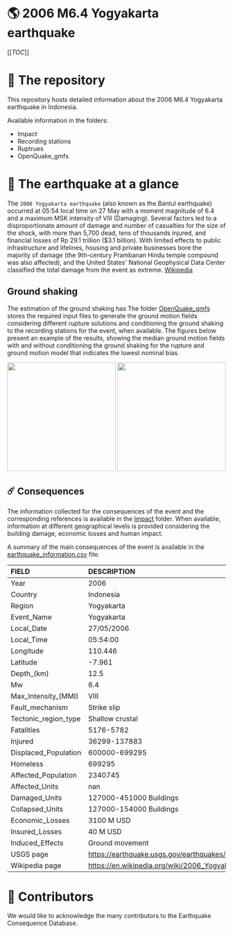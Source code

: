# 🌎 2006 M6.4 Yogyakarta earthquake
[[_TOC_]]

# 📂 The repository  

This repository hosts detailed information about the 2006 M6.4 Yogyakarta earthquake in Indonesia.

Available information in the folders:

- Impact
- Recording stations
- Ruptrues
- OpenQuake_gmfs 


# 🚀 The earthquake at a glance 

The `2006 Yogyakarta earthquake` (also known as the Bantul earthquake) occurred at 05:54 local time on 27 May with a moment magnitude of 6.4 and a maximum MSK intensity of VIII (Damaging). Several factors led to a disproportionate amount of damage and number of casualties for the size of the shock, with more than 5,700 dead, tens of thousands injured, and financial losses of Rp 29.1 trillion ($3.1 billion). With limited effects to public infrastructure and lifelines, housing and private businesses bore the majority of damage (the 9th-century Prambanan Hindu temple compound was also affected), and the United States' National Geophysical Data Center classified the total damage from the event as extreme.
[Wikipedia](https://en.wikipedia.org/wiki/2006_Yogyakarta_earthquake)



## Ground shaking

The estimation of the ground shaking has The folder [OpenQuake_gmfs](./OpenQuake_gmfs/) stores the required input files to generate the ground motion fields considering different rupture solutions and conditioning the ground shaking to the recording stations for the event, when available. The figures below present an example of the results, showing the median ground motion fields with and without conditioning the ground shaking for the rupture and ground motion model that indicates the lowest nominal bias.

<img src="./OpenQuake_gmfs/median_gmf_stations_none.png" height="250">
<img src="./OpenQuake_gmfs/median_gmf_stations_seismic.png" height="250">

## ☄️ Consequences

The information collected for the consequences of the event and the corresponding references is available in the [Impact](./Impact) folder. When available, information at different geographical levels is provided considering the building damage, economic losses and human impact.

A summary of the main consequences of the event is available in the [earthquake_information.csv](./earthquake_information.csv) file:

| FIELD                | DESCRIPTION                                                            |
|:---------------------|:-----------------------------------------------------------------------|
| Year                 | 2006                                                                   |
| Country              | Indonesia                                                              |
| Region               | Yogyakarta                                                             |
| Event_Name           | Yogyakarta                                                             |
| Local_Date           | 27/05/2006                                                             |
| Local_Time           | 05:54:00                                                               |
| Longitude            | 110.446                                                                |
| Latitude             | -7.961                                                                 |
| Depth_(km)           | 12.5                                                                   |
| Mw                   | 6.4                                                                    |
| Max_Intensity_(MMI)  | VIII                                                                   |
| Fault_mechanism      | Strike slip                                                            |
| Tectonic_region_type | Shallow crustal                                                        |
| Fatalities           | 5176-5782                                                              |
| Injured              | 36299-137883                                                           |
| Displaced_Population | 600000-699295                                                          |
| Homeless             | 699295                                                                 |
| Affected_Population  | 2340745                                                                |
| Affected_Units       | nan                                                                    |
| Damaged_Units        | 127000-451000 Buildings                                                |
| Collapsed_Units      | 127000-154000 Buildings                                                |
| Economic_Losses      | 3100 M USD                                                             |
| Insured_Losses       | 40 M USD                                                               |
| Induced_Effects      | Ground movement                                                        |
| USGS page            | https://earthquake.usgs.gov/earthquakes/eventpage/usp000ej1c/executive |
| Wikipedia page       | https://en.wikipedia.org/wiki/2006_Yogyakarta_earthquake               |


# 🌟 Contributors 

We would like to acknowledge the many contributors to the Earthquake Consequence Database.
